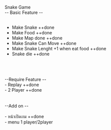 Snake Game
<br />
-- Basic Feature --<br />
<br />
- Make Snake  ++done<br />
- Make Food ++done<br />
- Make Map done ++done<br />
- Make Snake Can Move ++done<br />
- Make Snake Lenght +1 when eat food ++done<br />
- Snake die ++done<br />
<br />
<br />
<br />
--Require Feature --<br />
- Replay ++done<br />
- 2 Player ++done<br />
<br />
<br />
--Add on --<br />
<br />
- หน้าเปิดเกม ++done<br />
- menu 1 player/2player<br />
